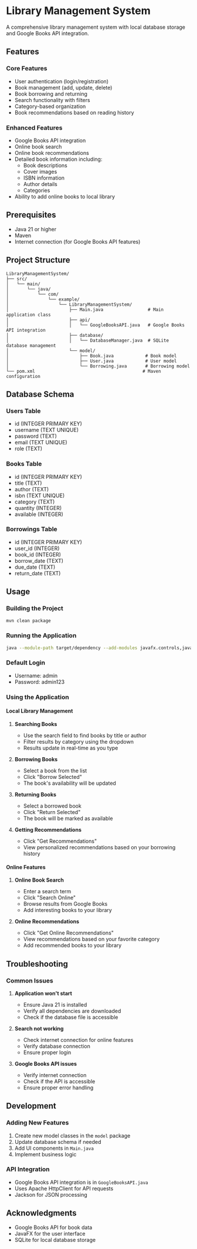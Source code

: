 # Library Management System

A comprehensive library management system with local database storage and Google Books API integration.

## Features

### Core Features
- User authentication (login/registration)
- Book management (add, update, delete)
- Book borrowing and returning
- Search functionality with filters
- Category-based organization
- Book recommendations based on reading history

### Enhanced Features
- Google Books API integration
- Online book search
- Online book recommendations
- Detailed book information including:
  - Book descriptions
  - Cover images
  - ISBN information
  - Author details
  - Categories
- Ability to add online books to local library

## Prerequisites

- Java 21 or higher
- Maven
- Internet connection (for Google Books API features)

## Project Structure

```
LibraryManagementSystem/
├── src/
│   └── main/
│       └── java/
│           └── com/
│               └── example/
│                   └── LibraryManagementSystem/
│                       ├── Main.java                 # Main application class
│                       ├── api/
│                       │   └── GoogleBooksAPI.java   # Google Books API integration
│                       ├── database/
│                       │   └── DatabaseManager.java  # SQLite database management
│                       └── model/
│                           ├── Book.java            # Book model
│                           ├── User.java            # User model
│                           └── Borrowing.java       # Borrowing model
└── pom.xml                                         # Maven configuration
```

## Database Schema

### Users Table
- id (INTEGER PRIMARY KEY)
- username (TEXT UNIQUE)
- password (TEXT)
- email (TEXT UNIQUE)
- role (TEXT)

### Books Table
- id (INTEGER PRIMARY KEY)
- title (TEXT)
- author (TEXT)
- isbn (TEXT UNIQUE)
- category (TEXT)
- quantity (INTEGER)
- available (INTEGER)

### Borrowings Table
- id (INTEGER PRIMARY KEY)
- user_id (INTEGER)
- book_id (INTEGER)
- borrow_date (TEXT)
- due_date (TEXT)
- return_date (TEXT)

## Usage

### Building the Project
```bash
mvn clean package
```

### Running the Application
```bash
java --module-path target/dependency --add-modules javafx.controls,javafx.fxml -jar target/LibraryManagementSystem-1.0-SNAPSHOT.jar
```

### Default Login
- Username: admin
- Password: admin123

### Using the Application

#### Local Library Management
1. **Searching Books**
   - Use the search field to find books by title or author
   - Filter results by category using the dropdown
   - Results update in real-time as you type

2. **Borrowing Books**
   - Select a book from the list
   - Click "Borrow Selected"
   - The book's availability will be updated

3. **Returning Books**
   - Select a borrowed book
   - Click "Return Selected"
   - The book will be marked as available

4. **Getting Recommendations**
   - Click "Get Recommendations"
   - View personalized recommendations based on your borrowing history

#### Online Features

1. **Online Book Search**
   - Enter a search term
   - Click "Search Online"
   - Browse results from Google Books
   - Add interesting books to your library

2. **Online Recommendations**
   - Click "Get Online Recommendations"
   - View recommendations based on your favorite category
   - Add recommended books to your library

## Troubleshooting

### Common Issues

1. **Application won't start**
   - Ensure Java 21 is installed
   - Verify all dependencies are downloaded
   - Check if the database file is accessible

2. **Search not working**
   - Check internet connection for online features
   - Verify database connection
   - Ensure proper login

3. **Google Books API issues**
   - Verify internet connection
   - Check if the API is accessible
   - Ensure proper error handling

## Development

### Adding New Features
1. Create new model classes in the `model` package
2. Update database schema if needed
3. Add UI components in `Main.java`
4. Implement business logic

### API Integration
- Google Books API integration is in `GoogleBooksAPI.java`
- Uses Apache HttpClient for API requests
- Jackson for JSON processing

## Acknowledgments

- Google Books API for book data
- JavaFX for the user interface
- SQLite for local database storage 
